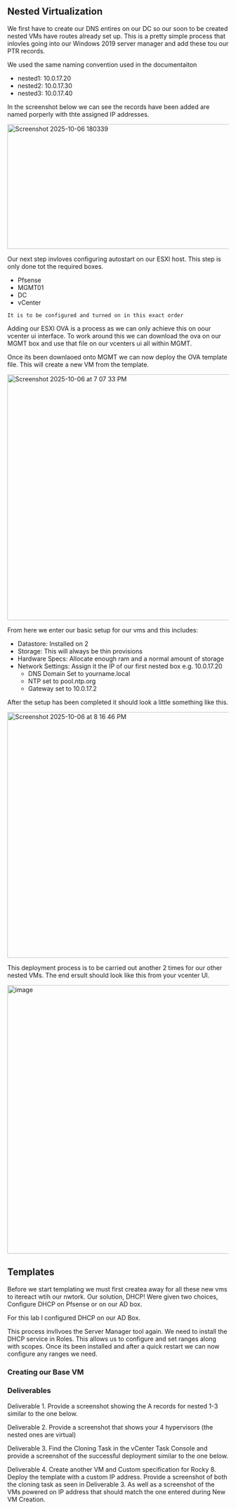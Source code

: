 


## Nested Virtualization

We first have to create our DNS entires on our DC so our soon to be created nested VMs have routes already set up. This is a pretty simple process that inlovles going into our Windows 2019 server manager and add these tou our PTR records.

We used the same naming convention used in the documentaiton
* nested1: 10.0.17.20    
* nested2: 10.0.17.30
* nested3: 10.0.17.40

In the screenshot below we can see the records have been added are named porperly with thte assigned IP addresses. 

<img width="583" height="284" alt="Screenshot 2025-10-06 180339" src="https://github.com/user-attachments/assets/b52ec384-4374-41df-b770-716632a1cdeb" />

Our next step invloves configuring autostart on our ESXI host. This step is only done tot the required boxes.
* Pfsense
* MGMT01
* DC
* vCenter

`It is to be configured and turned on in this exact order`

Adding our ESXI OVA is a process as we can only achieve this on oour vcenter ui interface. To work around this we can download the ova on our MGMT box and use that file on our vcenters ui all within MGMT.

Once its been downlaoed onto MGMT we can now deploy the OVA template file. This will create a new VM from the template.


<img width="933" height="559" alt="Screenshot 2025-10-06 at 7 07 33 PM" src="https://github.com/user-attachments/assets/2406348d-e634-4a8d-9fdb-0ef49f5f3ca2" />


From here we enter our basic setup for our vms and this includes:
* Datastore: Installed on 2
* Storage: This will always be thin provisions
* Hardware Specs: Allocate enough ram and a normal amount of storage
* Network Settings: Assign it the IP of our first nested box e.g. 10.0.17.20
    - DNS Domain Set to yourname.local
    - NTP set to pool.ntp.org
    - Gateway set to 10.0.17.2


After the setup has been completed it should look a little something like this. 

<img width="933" height="559" alt="Screenshot 2025-10-06 at 8 16 46 PM" src="https://github.com/user-attachments/assets/de6858ad-a6a7-48b8-ac2e-7891abcd917e" />


This deployment process is to be carried out another 2 times for our other nested VMs. The end ersult should look like this from your vcenter UI.


<img width="622" height="611" alt="image" src="https://github.com/user-attachments/assets/05cafa89-9466-4007-aa4b-98b14e7176db" />



## Templates

Before we start templating we must first createa  away for all these new vms to itereact wtih our nwtork. Our solution, DHCP! Were given two choices, Configure DHCP on Pfsense or on our AD box. 

For this lab I configured DHCP on our AD Box. 

This process invllvoes the Server Manager tool again. We need to install the DHCP service in Roles. This allows us to configure and set ranges along with scopes. Once its been installed and after a quick restart we can now configure any ranges we need. 


### Creating our Base VM







### Deliverables

Deliverable 1.  Provide a screenshot showing the A records for nested 1-3 similar to the one below.


Deliverable 2.  Provide a screenshot that shows your 4 hypervisors (the nested ones are virtual)


Deliverable 3.  Find the Cloning Task in the vCenter Task Console and provide a screenshot of the successful deployment similar to the one below.


Deliverable 4.  Create another VM and Custom specification for Rocky 8.  
Deploy the template with a custom IP address.  Provide a screenshot of both the cloning task as seen in Deliverable 3.  As well as a screenshot of the VMs powered on IP address that should match the one entered during New VM Creation.
